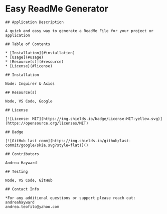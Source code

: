 # Easy ReadMe Generator

    ## Application Description

    A quick and easy way to generate a ReadMe File for your project or application

    ## Table of Contents

    * [Installation](#installation)
    * [Usage](#usage)
    * [Resource(s)](#resource)
    * [License](#license)

    ## Installation

    Node: Inquirer & Axios

    ## Resource(s)

    Node, VS Code, Google

    ## License

    [![License: MIT](https://img.shields.io/badge/License-MIT-yellow.svg)](https://opensource.org/licenses/MIT)

    ## Badge

    [![GitHub last comm](https://img.shields.io/github/last-commit/google/skia.svg?style=flat)]()

    ## Contributors

    Andrea Hayward

    ## Testing

    Node, VS Code, GitHub

    ## Contact Info
    
    *For any additional questions or support please reach out:
    andreahayward
    andrea.teofilo@yahoo.com

    